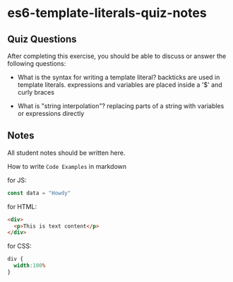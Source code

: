 # es6-template-literals-quiz-notes

## Quiz Questions

After completing this exercise, you should be able to discuss or answer the following questions:

- What is the syntax for writing a template literal?
backticks are used in template literals. expressions and variables are placed inside a '$' and curly braces

- What is "string interpolation"?
replacing parts of a string with variables or expressions directly


## Notes

All student notes should be written here.


How to write `Code Examples` in markdown

for JS:
```javascript
const data = "Howdy"
```

for HTML:
```html
<div>
  <p>This is text content</p>
</div>
```

for CSS:
```css
div {
  width:100%
}
```
